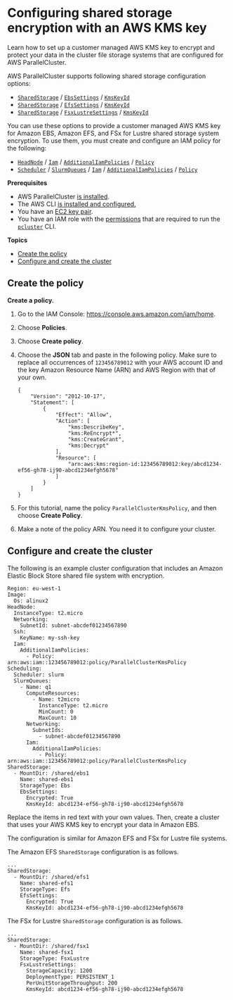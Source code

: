 # Configuring shared storage encryption with an AWS KMS key<a name="tutorials_04_encrypted_kms_fs-v3"></a>

Learn how to set up a customer managed AWS KMS key to encrypt and protect your data in the cluster file storage systems that are configured for AWS ParallelCluster\.

AWS ParallelCluster supports following shared storage configuration options:
+ [`SharedStorage`](SharedStorage-v3.md) / [`EbsSettings`](SharedStorage-v3.md#SharedStorage-v3-EbsSettings) / [`KmsKeyId`](SharedStorage-v3.md#yaml-SharedStorage-EbsSettings-KmsKeyId)
+ [`SharedStorage`](SharedStorage-v3.md) / [`EfsSettings`](SharedStorage-v3.md#SharedStorage-v3-EfsSettings) / [`KmsKeyId`](SharedStorage-v3.md#yaml-SharedStorage-EfsSettings-KmsKeyId)
+ [`SharedStorage`](SharedStorage-v3.md) / [`FsxLustreSettings`](SharedStorage-v3.md#SharedStorage-v3-FsxLustreSettings) / [`KmsKeyId`](SharedStorage-v3.md#yaml-SharedStorage-FsxLustreSettings-KmsKeyId)

You can use these options to provide a customer managed AWS KMS key for Amazon EBS, Amazon EFS, and FSx for Lustre shared storage system encryption\. To use them, you must create and configure an IAM policy for the following:
+ [`HeadNode`](HeadNode-v3.md) / [`Iam`](HeadNode-v3.md#HeadNode-v3-Iam) / [`AdditionalIamPolicies`](HeadNode-v3.md#yaml-HeadNode-Iam-AdditionalIamPolicies) / [`Policy`](HeadNode-v3.md#yaml-HeadNode-Iam-AdditionalIamPolicies-Policy)
+ [`Scheduler`](Scheduling-v3.md#yaml-Scheduling-Scheduler) / [`SlurmQueues`](Scheduling-v3.md#Scheduling-v3-SlurmQueues) / [`Iam`](Scheduling-v3.md#Scheduling-v3-SlurmQueues-Iam) / [`AdditionalIamPolicies`](Scheduling-v3.md#yaml-Scheduling-SlurmQueues-Iam-AdditionalIamPolicies) / [`Policy`](Scheduling-v3.md#yaml-Scheduling-SlurmQueues-Iam-AdditionalIamPolicies-Policy) 

**Prerequisites**
+ AWS ParallelCluster [is installed](install-v3-parallelcluster.md)\.
+ The AWS CLI [is installed and configured\.](https://docs.aws.amazon.com/cli/latest/userguide/getting-started-install.html)
+ You have an [EC2 key pair](https://docs.aws.amazon.com/AWSEC2/latest/UserGuide/ec2-key-pairs.html)\.
+ You have an IAM role with the [permissions](iam-roles-in-parallelcluster-v3.md#iam-roles-in-parallelcluster-v3-example-user-policies) that are required to run the [`pcluster`](pcluster-v3.md) CLI\.

**Topics**
+ [Create the policy](#creating-the-role-v3)
+ [Configure and create the cluster](#creating-the-cluster-v3)

## Create the policy<a name="creating-the-role-v3"></a>

**Create a policy\.**

1. Go to the IAM Console: [https://console\.aws\.amazon\.com/iam/home](https://console.aws.amazon.com/iam/home)\.

1. Choose **Policies**\.

1. Choose **Create policy**\.

1. Choose the **JSON** tab and paste in the following policy\. Make sure to replace all occurrences of `123456789012` with your AWS account ID and the key Amazon Resource Name \(ARN\) and AWS Region with that of your own\.

   ```
   {
       "Version": "2012-10-17",
       "Statement": [
           {
               "Effect": "Allow",
               "Action": [
                   "kms:DescribeKey",
                   "kms:ReEncrypt*",
                   "kms:CreateGrant",
                   "kms:Decrypt"
               ],
               "Resource": [
                   "arn:aws:kms:region-id:123456789012:key/abcd1234-ef56-gh78-ij90-abcd1234efgh5678"
               ]
           }
       ]
   }
   ```

1. For this tutorial, name the policy `ParallelClusterKmsPolicy`, and then choose **Create Policy**\.

1. Make a note of the policy ARN\. You need it to configure your cluster\.

## Configure and create the cluster<a name="creating-the-cluster-v3"></a>

The following is an example cluster configuration that includes an Amazon Elastic Block Store shared file system with encryption\.

```
Region: eu-west-1
Image:
  Os: alinux2
HeadNode:
  InstanceType: t2.micro
  Networking:
    SubnetId: subnet-abcdef01234567890
  Ssh:
    KeyName: my-ssh-key
  Iam:
    AdditionalIamPolicies:
      - Policy: arn:aws:iam::123456789012:policy/ParallelClusterKmsPolicy
Scheduling:
  Scheduler: slurm
  SlurmQueues:
    - Name: q1
      ComputeResources:
        - Name: t2micro
          InstanceType: t2.micro
          MinCount: 0
          MaxCount: 10
      Networking:
        SubnetIds:
          - subnet-abcdef01234567890
      Iam:
        AdditionalIamPolicies:
          - Policy: arn:aws:iam::123456789012:policy/ParallelClusterKmsPolicy
SharedStorage:
  - MountDir: /shared/ebs1
    Name: shared-ebs1
    StorageType: Ebs
    EbsSettings:
      Encrypted: True
      KmsKeyId: abcd1234-ef56-gh78-ij90-abcd1234efgh5678
```

Replace the items in red text with your own values\. Then, create a cluster that uses your AWS KMS key to encrypt your data in Amazon EBS\.

The configuration is similar for Amazon EFS and FSx for Lustre file systems\.

The Amazon EFS `SharedStorage` configuration is as follows\.

```
...
SharedStorage:
  - MountDir: /shared/efs1
    Name: shared-efs1
    StorageType: Efs
    EfsSettings:
      Encrypted: True
      KmsKeyId: abcd1234-ef56-gh78-ij90-abcd1234efgh5678
```

The FSx for Lustre `SharedStorage` configuration is as follows\.

```
...
SharedStorage:
  - MountDir: /shared/fsx1
    Name: shared-fsx1
    StorageType: FsxLustre
    FsxLustreSettings:
      StorageCapacity: 1200
      DeploymentType: PERSISTENT_1
      PerUnitStorageThroughput: 200
      KmsKeyId: abcd1234-ef56-gh78-ij90-abcd1234efgh5678
```